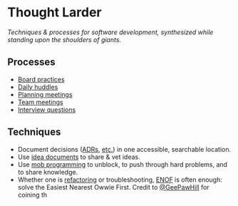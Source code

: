 # Thought Larder

_Techniques & processes for software development, synthesized while standing upon the shoulders of giants._

## Processes

- [Board practices](board-practices.md)
- [Daily huddles](daily-huddles.md)
- [Planning meetings](planning-meetings.md)
- [Team meetings](team-meetings.md)
- [Interview questions](tech-programming-interview-questions.md)

## Techniques 

- Document decisions ([ADRs](architectural-decision-records.md), [etc.](flowchart.md)) in one accessible, searchable location.
- Use [idea documents](idea-documents.md) to share & vet ideas.
- Use [mob programming](mob-programming.md) to unblock, to push through hard problems, and to share knowledge.
- Whether one is [refactoring](https://www.geepawhill.org/2019/03/03/refactoring-pro-tip-easiest-nearest-owwie-first/) or troubleshooting, [ENOF](https://twitter.com/GeePawHill/status/1305157815854657536?s=20) is often enough: solve the Easiest Nearest Owwie First. Credit to [@GeePawHill](https://twitter.com/GeePawHill) for coining th 

<!--stackedit_data:
eyJoaXN0b3J5IjpbMTM5MzI5NTI1NiwtMTI3OTY0MTI0NV19
-->